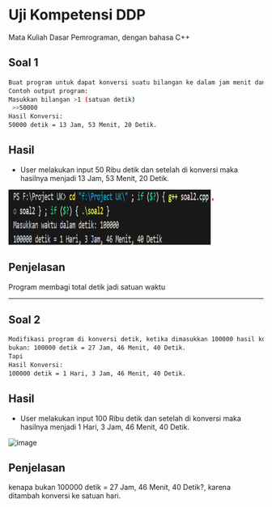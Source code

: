 # Uji Kompetensi DDP

Mata Kuliah Dasar Pemrograman, dengan bahasa C++

## Soal 1
```bash
Buat program untuk dapat konversi suatu bilangan ke dalam jam menit dan detik.
Contoh output program:
Masukkan bilangan >1 (satuan detik)
 >>50000
Hasil Konversi:
50000 detik = 13 Jam, 53 Menit, 20 Detik.
```

## Hasil
 - User melakukan input 50 Ribu detik dan setelah di konversi maka hasilnya menjadi 13 Jam, 53 Menit, 20 Detik.
 
<img width="406" height="109" alt="image" src="https://github.com/Naufalzka/Dasar-Pemrograman/blob/main/image.png" />

## Penjelasan
Program membagi total detik jadi satuan waktu

---

## Soal 2
```bash
Modifikasi program di konversi detik, ketika dimasukkan 100000 hasil konversinya
bukan: 100000 detik = 27 Jam, 46 Menit, 40 Detik.
Tapi 
Hasil Konversi:
100000 detik = 1 Hari, 3 Jam, 46 Menit, 40 Detik.
```

## Hasil
 - User melakukan input 100 Ribu detik dan setelah di konversi maka hasilnya menjadi 1 Hari, 3 Jam, 46 Menit, 40 Detik.

<img width="478" height="132" alt="image" src="https://github.com/user-attachments/assets/4359f0d3-e96b-40f9-a0df-9d7acf605836" />

## Penjelasan

kenapa bukan 100000 detik = 27 Jam, 46 Menit, 40 Detik?, karena ditambah konversi ke satuan hari.
 
